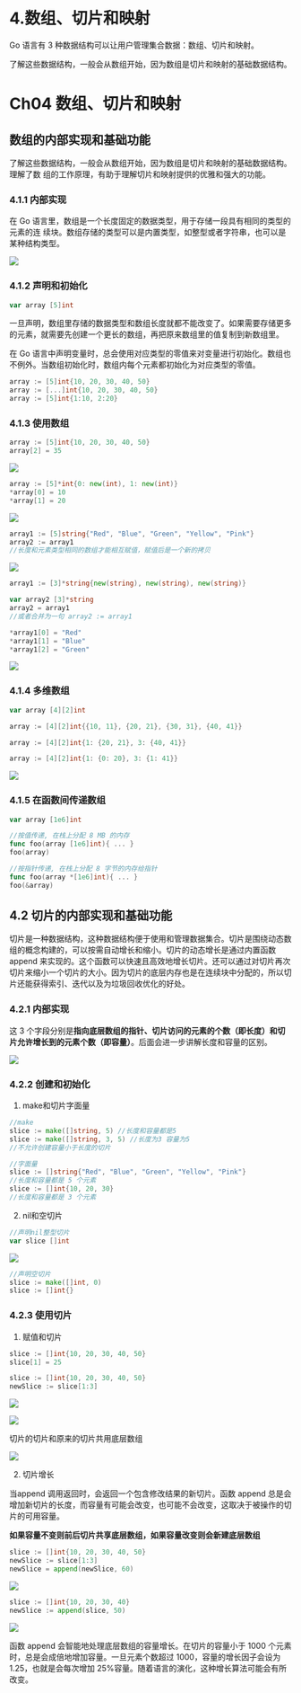 # 4.数组、切片和映射


Go 语言有 3 种数据结构可以让用户管理集合数据：数组、切片和映射。

了解这些数据结构，一般会从数组开始，因为数组是切片和映射的基础数据结构。

<!--more-->

# Ch04 数组、切片和映射

## 数组的内部实现和基础功能

了解这些数据结构，一般会从数组开始，因为数组是切片和映射的基础数据结构。理解了数
组的工作原理，有助于理解切片和映射提供的优雅和强大的功能。

### 4.1.1 内部实现

在 Go 语言里，数组是一个长度固定的数据类型，用于存储一段具有相同的类型的元素的连
续块。数组存储的类型可以是内置类型，如整型或者字符串，也可以是某种结构类型。

![](http://cdn.shanzei.top/20200410145415.png)

### 4.1.2 声明和初始化

```go
var array [5]int
```

一旦声明，数组里存储的数据类型和数组长度就都不能改变了。如果需要存储更多的元素，就需要先创建一个更长的数组，再把原来数组里的值复制到新数组里。

在 Go 语言中声明变量时，总会使用对应类型的零值来对变量进行初始化。数组也不例外。当数组初始化时，数组内每个元素都初始化为对应类型的零值。

```go
array := [5]int{10, 20, 30, 40, 50}
array := [...]int{10, 20, 30, 40, 50}
array := [5]int{1:10, 2:20}
```

### 4.1.3 使用数组

```go
array := [5]int{10, 20, 30, 40, 50}
array[2] = 35
```

![](http://cdn.shanzei.top/20200410151641.png)

```go
array := [5]*int{0: new(int), 1: new(int)}
*array[0] = 10
*array[1] = 20
```

![](http://cdn.shanzei.top/20200410151705.png)

```go
array1 := [5]string{"Red", "Blue", "Green", "Yellow", "Pink"}
array2 := array1
//长度和元素类型相同的数组才能相互赋值，赋值后是一个新的拷贝
```

![](http://cdn.shanzei.top/20200410151808.png)

```go
array1 := [3]*string{new(string), new(string), new(string)}

var array2 [3]*string
array2 = array1
//或者合并为一句 array2 := array1

*array1[0] = "Red"
*array1[1] = "Blue"
*array1[2] = "Green"
```

![](http://cdn.shanzei.top/20200410152109.png)

### 4.1.4 多维数组

```go
var array [4][2]int

array := [4][2]int{{10, 11}, {20, 21}, {30, 31}, {40, 41}}

array := [4][2]int{1: {20, 21}, 3: {40, 41}}

array := [4][2]int{1: {0: 20}, 3: {1: 41}}
```

![](http://cdn.shanzei.top/20200410153600.png)

### 4.1.5 在函数间传递数组

```go
var array [1e6]int

//按值传递, 在栈上分配 8 MB 的内存
func foo(array [1e6]int){ ... }
foo(array)

//按指针传递, 在栈上分配 8 字节的内存给指针
func foo(array *[1e6]int){ ... }
foo(&array)
```

## 4.2 切片的内部实现和基础功能

切片是一种数据结构，这种数据结构便于使用和管理数据集合。切片是围绕动态数组的概念构建的，可以按需自动增长和缩小。切片的动态增长是通过内置函数 append 来实现的。这个函数可以快速且高效地增长切片。还可以通过对切片再次切片来缩小一个切片的大小。因为切片的底层内存也是在连续块中分配的，所以切片还能获得索引、迭代以及为垃圾回收优化的好处。

### 4.2.1 内部实现

这 3 个字段分别是**指向底层数组的指针、切片访问的元素的个数（即长度）和切片允许增长到的元素个数（即容量）**。后面会进一步讲解长度和容量的区别。

![](http://cdn.shanzei.top/20200410160534.png)

### 4.2.2 创建和初始化

1. make和切片字面量

```go
//make
slice := make([]string, 5) //长度和容量都是5
slice := make([]string, 3, 5) //长度为3 容量为5
//不允许创建容量小于长度的切片
```

```go
//字面量
slice := []string{"Red", "Blue", "Green", "Yellow", "Pink"}
//长度和容量都是 5 个元素
slice := []int{10, 20, 30}
//长度和容量都是 3 个元素
```

2. nil和空切片

```go
//声明nil整型切片
var slice []int
```

![](http://cdn.shanzei.top/20200410170934.png)

```go
//声明空切片
slice := make([]int, 0)
slice := []int{}
```

### 4.2.3 使用切片

1. 赋值和切片

```go
slice := []int{10, 20, 30, 40, 50}
slice[1] = 25
```

```go
slice := []int{10, 20, 30, 40, 50}
newSlice := slice[1:3]
```

![](http://cdn.shanzei.top/20200410171359.png)

![](http://cdn.shanzei.top/20200410171514.png)

切片的切片和原来的切片共用底层数组

![](http://cdn.shanzei.top/20200410171631.png)

2. 切片增长

当append 调用返回时，会返回一个包含修改结果的新切片。函数 append 总是会增加新切片的长度，而容量有可能会改变，也可能不会改变，这取决于被操作的切片的可用容量。

**如果容量不变则前后切片共享底层数组，如果容量改变则会新建底层数组**

```go
slice := []int{10, 20, 30, 40, 50}
newSlice := slice[1:3]
newSlice = append(newSlice, 60)
```

![](http://cdn.shanzei.top/20200410172801.png)

```go
slice := []int{10, 20, 30, 40}
newSlice := append(slice, 50)
```

![](http://cdn.shanzei.top/20200410173853.png)



函数 append 会智能地处理底层数组的容量增长。在切片的容量小于 1000 个元素时，总是会成倍地增加容量。一旦元素个数超过 1000，容量的增长因子会设为 1.25，也就是会每次增加 25%容量。随着语言的演化，这种增长算法可能会有所改变。
